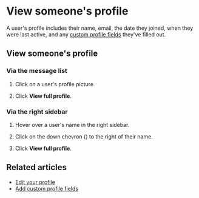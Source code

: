 # View someone's profile

A user's profile includes their name, email, the date they joined, when they
were last active, and any
[custom profile fields](/help/add-custom-profile-fields) they've filled out.

## View someone's profile

### Via the message list

1. Click on a user's profile picture.

1. Click **View full profile**.

### Via the right sidebar

1. Hover over a user's name in the right sidebar.

1. Click on the down chevron (<i class="fa fa-chevron-down"></i>) to
   the right of their name.

1. Click **View full profile**.

## Related articles

* [Edit your profile](/help/edit-your-profile)
* [Add custom profile fields](/help/add-custom-profile-fields)
